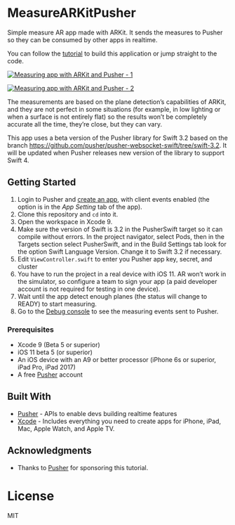 # MeasureARKitPusher
Simple measure AR app made with ARKit. It sends the measures to Pusher so they can be consumed by other apps in realtime.

You can follow the [tutorial](https://pusher.com/tutorials/realtime-measuring-arkit/) to build this application or jump straight to the code.

[![Measuring app with ARKit and Pusher - 1](https://img.youtube.com/vi/osby8WfvPQA/0.jpg)](http://www.youtube.com/watch?v=osby8WfvPQA)

[![Measuring app with ARKit and Pusher - 2](https://img.youtube.com/vi/gRX3sHiV9Hg/0.jpg)](http://www.youtube.com/watch?v=gRX3sHiV9Hg)

The measurements are based on the plane detection’s capabilities of ARKit, and they are not perfect in some situations (for example, in low lighting or when a surface is not entirely flat) so the results won’t be completely accurate all the time, they’re close, but they can vary.

This app uses a beta version of the Pusher library for Swift 3.2 based on the branch https://github.com/pusher/pusher-websocket-swift/tree/swift-3.2. It will be updated when Pusher releases new version of the library to support Swift 4.


## Getting Started
1. Login to Pusher and [create an app](https://dashboard.pusher.com), with client events enabled (the option is in the _App Setting_ tab of the app).
2. Clone this repository and `cd` into it.
3. Open the workspace in Xcode 9.
4. Make sure the version of Swift is 3.2 in the PusherSwift target so it can compile without errors. In the project navigator, select Pods, then in the Targets section select PusherSwift, and in the Build Settings tab look for the option Swift Language Version. Change it to Swift 3.2 if necessary.
4. Edit `ViewController.swift` to enter you Pusher app key, secret, and cluster
5. You have to run the project in a real device with iOS 11. AR won’t work in the simulator, so configure a team to sign your app (a paid developer account is not required for testing in one device).
6. Wait until the app detect enough planes (the status will change to READY) to start measuring.
7. Go to the [Debug console](https://dashboard.pusher.com) to see the measuring events sent to Pusher.

### Prerequisites

- Xcode 9 (Beta 5 or superior)
- iOS 11 beta 5 (or superior)
- An iOS device with an A9 or better processor (iPhone 6s or superior, iPad Pro, iPad 2017)
- A free [Pusher](https://pusher.com) account

## Built With

* [Pusher](https://pusher.com/) - APIs to enable devs building realtime features
* [Xcode](https://developer.apple.com/xcode/) - Includes everything you need to create apps for iPhone, iPad, Mac, Apple Watch, and Apple TV.

## Acknowledgments

* Thanks to [Pusher](https://pusher.com/) for sponsoring this tutorial.

# License
MIT
